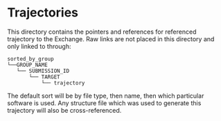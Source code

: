 # Trajectories

This directory contains the pointers and references for referenced trajectory to the Exchange.
Raw links are not placed in this directory and only linked to through:
```
sorted_by_group
└──GROUP_NAME
   └── SUBMISSION_ID
       └── TARGET
           └── trajectory
```

The default sort will be by file type, then name, then which particular software is used. 
Any structure file which was used to generate this trajectory will also be cross-referenced.
